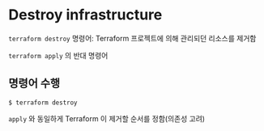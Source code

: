 # Destroy infrastructure
`terraform destroy` 명령어: Terraform 프로젝트에 의해 관리되던 리소스를 제거함

`terraform apply` 의 반대 명령어

## 명령어 수행
```
$ terraform destroy
```

`apply` 와 동일하게 Terraform 이 제거할 순서를 정함(의존성 고려)